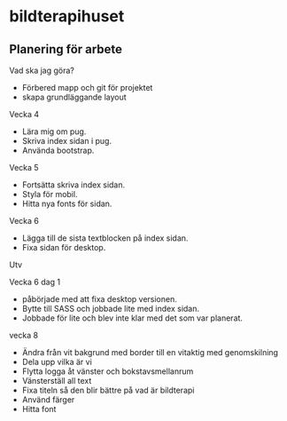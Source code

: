 # bildterapihuset

## Planering för arbete

Vad ska jag göra?

* Förbered mapp och git för projektet
* skapa grundläggande layout

Vecka 4
* Lära mig om pug.
* Skriva index sidan i pug.
* Använda bootstrap.

Vecka 5
* Fortsätta skriva index sidan.
* Styla för mobil.
* Hitta nya fonts för sidan.

Vecka 6
* Lägga till de sista textblocken på index sidan.
* Fixa sidan för desktop.


Utv

Vecka 6
dag 1  
* påbörjade med att fixa desktop versionen.
* Bytte till SASS och jobbade lite med index sidan.
* Jobbade för lite och blev inte klar med det som var planerat.

vecka 8
* Ändra från vit bakgrund med border till en vitaktig med genomskilning
* Dela upp vilka är vi
* Flytta logga åt vänster och bokstavsmellanrum
* Vänsterställ all text
* Fixa titeln så den blir bättre på vad är bildterapi
* Använd färger 
* Hitta font